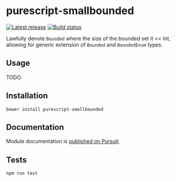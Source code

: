 # purescript-smallbounded

[![Latest release](http://img.shields.io/github/release/bbarker/purescript-smallbounded.svg)](https://github.com/bbarker/purescript-smallbounded/releases)
[![Build status](https://travis-ci.org/bbarker/purescript-smallbounded.svg?branch=master)](https://travis-ci.org/bbarker/purescript-smallbounded)

Lawfully denote `Bounded` where the size of the bounded set it << Int, allowing
for generic extension of `Bounded` and `BoundedEnum` types.

## Usage

TODO


## Installation

```
bower install purescript-smallbounded
```

## Documentation

Module documentation is [published on Pursuit](http://pursuit.purescript.org/packages/purescript-smallbounded).

## Tests

`npm run test`
